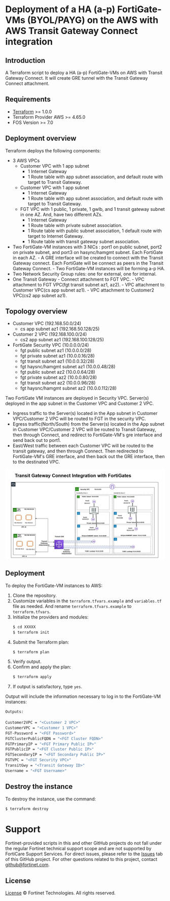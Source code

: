 # Deployment of a HA (a-p) FortiGate-VMs (BYOL/PAYG) on the AWS with AWS Transit Gateway Connect integration
## Introduction
A Terraform script to deploy a HA (a-p) FortiGate-VMs on AWS with Transit Gateway Connect.  It will create GRE tunnel with the Transit Gateway Connect attachment.

## Requirements
* [Terraform](https://learn.hashicorp.com/terraform/getting-started/install.html) >= 1.0.0
* Terraform Provider AWS >= 4.65.0
* FOS Version >= 7.0

## Deployment overview
Terraform deploys the following components:
   - 3 AWS VPCs
        - Customer VPC with 1 app subnet 
           - 1 Internet Gateway
           - 1 Route table with app subnet association, and default route with target to Transit Gateway.
        - Customer VPC with 1 app subnet 
           - 1 Internet Gateway
           - 1 Route table with app subnet association, and default route with target to Transit Gateway.
        - FGT VPC with 1 public, 1 private, 1 gwlb, and 1 transit gateway subnet in one AZ.  And, have two different AZs. 
           - 1 Internet Gateway
           - 1 Route table with private subnet association.
           - 1 Route table with public subnet association, 1 default route with target to Internet Gateway.
           - 1 Route table with transit gateway subnet association.
   - Two FortiGate-VM instances with 3 NICs : port1 on public subnet, port2 on private subnet, and port3 on hasync/hamgmt subnet.  Each FortiGate in each AZ.
           - A GRE interface will be created to connect with the Transit Gateway connect.  Each FortiGate will be connect as peers in the Transit Gateway Connect.
           - Two FortiGate-VM instances will be forming a-p HA.
   - Two Network Security Group rules: one for external, one for internal.
   - One Transit Gateway 
           - Connect attachment to FGT VPC.
           - VPC attachment to FGT VPC(fgt transit subnet az1, az2).
           - VPC attachment to Customer VPC(cs app subnet az1).
           - VPC attachment to Customer2 VPC(cs2 app subnet az1).

## Topology overview
* Customer VPC (192.168.50.0/24)
  - cs app subnet az1  (192.168.50.128/25)
* Customer 2 VPC (192.168.100.0/24)
  - cs2 app subnet az1  (192.168.100.128/25)
* FortiGate Security VPC (10.0.0.0/24)
  - fgt public subnet az1   (10.0.0.0/28)
  - fgt private subnet az1  (10.0.0.16/28)
  - fgt transit subnet az1  (10.0.0.32/28)
  - fgt haysnc/hamgmt subnet az1  (10.0.0.48/28)
  - fgt public subnet az2   (10.0.0.64/28)
  - fgt private subnet az2  (10.0.0.80/28)
  - fgt transit subnet az2  (10.0.0.96/28)
  - fgt haysnc/hamgmt subnet az2  (10.0.0.112/28)


Two FortiGate VM instances are deployed in Security VPC.
Server(s) deployed in the app subnet in the Customer VPC and Customer 2 VPC.

* Ingress traffic to the Server(s) located in the App subnet in Customer VPC/Customer 2 VPC will be routed to FGT in the security VPC. 
* Egress traffic(North/South) from the Server(s) located in the App subnet in Customer VPC/Customer 2 VPC will be routed to Transit Gateway, then through Connect, and redirect to FortiGate-VM's gre interface and send back out to port1.
* East/West traffic between each Customer VPC will be routed to the transit gateway, and then through Connect.  Then redirected to FortiGate-VM's GRE interface, and then back out the GRE interface, then to the destinated VPC.

![transit-gateway-connect-architecture](./transitgwyconnect.jpg?raw=true "Transit Gateway Connect Architecture")


## Deployment
To deploy the FortiGate-VM instances to AWS:
1. Clone the repository.
2. Customize variables in the `terraform.tfvars.example` and `variables.tf` file as needed.  And rename `terraform.tfvars.example` to `terraform.tfvars`.
3. Initialize the providers and modules:
   ```sh
   $ cd XXXXX
   $ terraform init
    ```
4. Submit the Terraform plan:
   ```sh
   $ terraform plan
   ```
5. Verify output.
6. Confirm and apply the plan:
   ```sh
   $ terraform apply
   ```
7. If output is satisfactory, type `yes`.

Output will include the information necessary to log in to the FortiGate-VM instances:
```sh
Outputs:

Customer2VPC = "<Customer 2 VPC>"
CustomerVPC = "<Customer 1 VPC>"
FGT-Password = "<FGT Password>"
FGTClusterPublicFQDN = "<FGT Cluster FQDN>"
FGTPrimaryIP = "<FGT Primary Public IP>"
FGTPublicIP = "<FGT Cluster Public IP>"
FGTSecondaryIP = "<FGT Secondary Public IP>"
FGTVPC = "<FGT Security VPC>"
TransitGwy = "<Transit Gateway ID>"
Username = "<FGT Username>"

```

## Destroy the instance
To destroy the instance, use the command:
```sh
$ terraform destroy
```

# Support
Fortinet-provided scripts in this and other GitHub projects do not fall under the regular Fortinet technical support scope and are not supported by FortiCare Support Services.
For direct issues, please refer to the [Issues](https://github.com/fortinet/fortigate-terraform-deploy/issues) tab of this GitHub project.
For other questions related to this project, contact [github@fortinet.com](mailto:github@fortinet.com).

## License
[License](https://github.com/fortinet/fortigate-terraform-deploy/blob/master/LICENSE) © Fortinet Technologies. All rights reserved.

